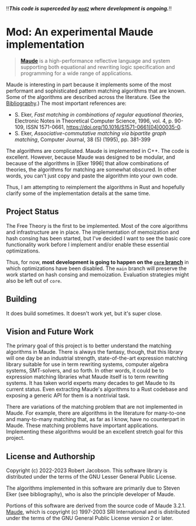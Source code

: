 ‼️***This code is superceded by [`mod2`](https://github.com/rljacobson/mod2) where development is ongoing.***‼️

# Mod: An experimental Maude implementation

> **[Maude](https://github.com/SRI-CSL/Maude)** is a high-performance reflective language and system supporting both equational and rewriting logic
> specification and programming for a wide range of applications.

Maude is interesting in part because it implements some of the most performant and sophisticated pattern matching
algorithms that are known. Some of the algorithms are described across the literature. (See the 
[Bibliography](doc/Bibliography.md).) The most important references are:

* S. Eker, _Fast matching in combinations of regular equational theories_, Electronic Notes in Theoretical Computer
  Science, 1996,
  vol. 4, p. 90-109, ISSN 1571-0661, https://doi.org/10.1016/S1571-0661(04)00035-0.
* S. Eker,
  _Associative-commutative matching via bipartite graph matching_,
  Computer Journal, 38 (5) (1995), pp. 381-399

The algorithms are complicated. Maude is implemented in C++. The code is excellent. However, because Maude was
designed to be modular, and because of the algorithms in \[Eker 1996] that allow combinations of theories, the
algorithms for matching are somewhat obscured. In other words, you can't just copy and paste the algorithm into your
own code.

Thus, I am attempting to reimplement the algorithms in Rust and hopefully clarify some of the implementation details
at the same time.

## Project Status

The Free Theory is the first to be implemented. Most of the core algorithms and infrastructure are in place. 
The implementation of memoization and hash consing has been started, but I've decided I want to see the basic core 
functionality work before I implement and/or enable these essential optimizations. 

Thus, for now, **most development is going to happen on the 
[`core` branch](https://github.com/rljacobson/Mod/tree/core)** in which optimizations have been disabled. 
The `main` branch will preserve the work started on hash consing and memoization. Evaluation strategies might also be 
left out of `core`.

## Building

It does build sometimes. It doesn't work yet, but it's super close.

## Vision and Future Work

The primary goal of this project is to better understand the matching algorithms in Maude. There is always the fantasy,
though, that this library will one day be an industrial strength, state-of-the-art expression matching library suitable
for use in term rewriting systems, computer algebra systems, SMT-solvers, and so forth. In other words, it could be to
expression matching libraries what Maude itself is to term rewriting systems. It has taken world experts many decades to
get Maude to its current status. Even extracting Maude's algorithms to a Rust codebase and exposing a generic API for
them is a nontrivial task.

There are variations of the matching problem that are not implemented in Maude. For example, there are
algorithms in the literature for many-to-one and many-to-many matching that, as far as I know, have no counterpart
in Maude. These matching problems have important applications. Implementing these algorithms would be an excellent
stretch goal for this project.

## License and Authorship

Copyright (c) 2022-2023 Robert Jacobson. This software library is distributed under the terms of the GNU Lesser General
Public License.

The algorithms implemented in this software are primarily due to Steven Eker (see bibliography), who is also the
principle developer of Maude.

Portions of this software are derived from the source code of Maude 3.2.1. [Maude](https://github.com/SRI-CSL/Maude), 
which is copyright (c) 1997-2003 SRI International and is distributed under the terms of the GNU General Public License
version 2 or later.

